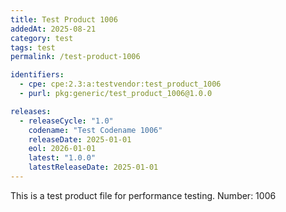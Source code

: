 ```yaml
---
title: Test Product 1006
addedAt: 2025-08-21
category: test
tags: test
permalink: /test-product-1006

identifiers:
  - cpe: cpe:2.3:a:testvendor:test_product_1006
  - purl: pkg:generic/test_product_1006@1.0.0

releases:
  - releaseCycle: "1.0"
    codename: "Test Codename 1006"
    releaseDate: 2025-01-01
    eol: 2026-01-01
    latest: "1.0.0"
    latestReleaseDate: 2025-01-01
---
```


This is a test product file for performance testing. Number: 1006
